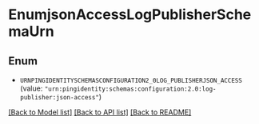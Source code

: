 # EnumjsonAccessLogPublisherSchemaUrn

## Enum


* `URNPINGIDENTITYSCHEMASCONFIGURATION2_0LOG_PUBLISHERJSON_ACCESS` (value: `"urn:pingidentity:schemas:configuration:2.0:log-publisher:json-access"`)


[[Back to Model list]](../README.md#documentation-for-models) [[Back to API list]](../README.md#documentation-for-api-endpoints) [[Back to README]](../README.md)


